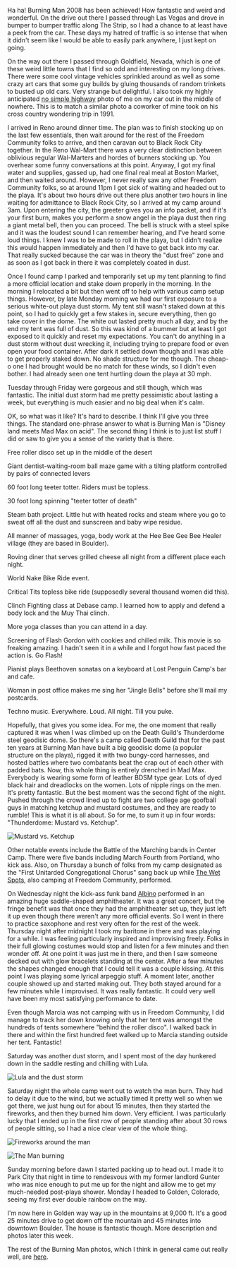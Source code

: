 Ha ha! Burning Man 2008 has been achieved! How fantastic and weird and wonderful. On the drive out there I passed through Las Vegas and drove in bumper to bumper traffic along The Strip, so I had a chance to at least have a peek from the car. These days my hatred of traffic is so intense that when it didn't seem like I would be able to easily park anywhere, I just kept on going.

On the way out there I passed through Goldfield, Nevada, which is one of these weird little towns that I find so odd and interesting on my long drives. There were some cool vintage vehicles sprinkled around as well as some crazy art cars that some guy builds by gluing thousands of random trinkets to busted up old cars. Very strange but delightful. I also took my highly anticipated [no simple highway](http://drzeus.best.vwh.net/Writing/NSH/) photo of me on my car out in the middle of nowhere. This is to match a similar photo a coworker of mine took on his cross country wondering trip in 1991.

I arrived in Reno around dinner time. The plan was to finish stocking up on the last few essentials, then wait around for the rest of the Freedom Community folks to arrive, and then caravan out to Black Rock City together. In the Reno Wal-Mart there was a very clear distinction between oblivious regular Wal-Marters and hordes of burners stocking up. You overhear some funny conversations at this point. Anyway, I got my final water and supplies, gassed up, had one final real meal at Boston Market, and then waited around. However, I never really saw any other Freedom Community folks, so at around 11pm I got sick of waiting and headed out to the playa. It's about two hours drive out there plus another two hours in line waiting for admittance to Black Rock City, so I arrived at my camp around 3am. Upon entering the city, the greeter gives you an info packet, and if it's your first burn, makes you perform a snow angel in the playa dust then ring a giant metal bell, then you can proceed. The bell is struck with a steel spike and it was the loudest sound I can remember hearing, and I've heard some loud things. I knew I was to be made to roll in the playa, but I didn't realize this would happen immediately and then I'd have to get back into my car. That really sucked because the car was in theory the "dust free" zone and as soon as I got back in there it was completely coated in dust.

Once I found camp I parked and temporarily set up my tent planning to find a more official location and stake down properly in the morning. In the morning I relocated a bit but then went off to help with various camp setup things. However, by late Monday morning we had our first exposure to a serious white-out playa dust storm. My tent still wasn't staked down at this point, so I had to quickly get a few stakes in, secure everything, then go take cover in the dome. The white out lasted pretty much all day, and by the end my tent was full of dust. So this was kind of a bummer but at least I got exposed to it quickly and reset my expectations. You can't do anything in a dust storm without dust wrecking it, including trying to prepare food or even open your food container. After dark it settled down though and I was able to get properly staked down. No shade structure for me though. The cheap-o one I had brought would be no match for these winds, so I didn't even bother. I had already seen one tent hurtling down the playa at 30 mph.

Tuesday through Friday were gorgeous and still though, which was fantastic. The initial dust storm had me pretty pessimistic about lasting a week, but everything is much easier and no big deal when it's calm.

OK, so what was it like? It's hard to describe. I think I'll give you three things. The standard one-phrase answer to what is Burning Man is "Disney land meets Mad Max on acid". The second thing I think is to just list stuff I did or saw to give you a sense of the variety that is there.

Free roller disco set up in the middle of the desert

Giant dentist-waiting-room ball maze game with a tilting platform controlled by pairs of connected levers

60 foot long teeter totter. Riders must be topless.

30 foot long spinning "teeter totter of death"

Steam bath project. Little hut with heated rocks and steam where you go to sweat off all the dust and sunscreen and baby wipe residue.

All manner of massages, yoga, body work at the Hee Bee Gee Bee Healer village (they are based in Boulder).

Roving diner that serves grilled cheese all night from a different place each night.

World Nake Bike Ride event.

Critical Tits topless bike ride (supposedly several thousand women did this).

Clinch Fighting class at Debase camp. I learned how to apply and defend a body lock and the Muy Thai clinch.

More yoga classes than you can attend in a day.

Screening of Flash Gordon with cookies and chilled milk. This movie is so freaking amazing. I hadn't seen it in a while and I forgot how fast paced the action is. Go Flash!

Pianist plays Beethoven sonatas on a keyboard at Lost Penguin Camp's bar and cafe.

Woman in post office makes me sing her "Jingle Bells" before she'll mail my postcards.

Techno music. Everywhere. Loud. All night. Till you puke.

Hopefully, that gives you some idea. For me, the one moment that really captured it was when I was climbed up on the Death Guild's Thunderdome steel geodisic dome. So there's a camp called Death Guild that for the past ten years at Burning Man have built a big geodisic dome (a popular structure on the playa), rigged it with two bungy-cord harnesses, and hosted battles where two combatants beat the crap out of each other with padded bats. Now, this whole thing is entirely drenched in Mad Max. Everybody is wearing some form of leather BDSM type gear. Lots of dyed black hair and dreadlocks on the women. Lots of nipple rings on the men. It's pretty fantastic. But the best moment was the second fight of the night. Pushed through the crowd lined up to fight are two college age goofball guys in matching ketchup and mustard costumes, and they are ready to rumble! This is what it is all about. So for me, to sum it up in four words: "Thunderdome: Mustard vs. Ketchup".

![Mustard vs. Ketchup](/photos/burning_man_2008/116_bm_thunderdome.jpg)

<object width="425" height="344" data="http://www.youtube.com/v/Fvnxv817ia8&amp;hl=en&amp;fs=1&amp;rel=0" type="application/x-shockwave-flash"><param name="movie" value="http://www.youtube.com/v/Fvnxv817ia8&amp;hl=en&amp;fs=1&amp;rel=0"><param name="allowFullScreen" value="true"><param name="allowscriptaccess" value="always"></object>

Other notable events include the Battle of the Marching bands in Center Camp. There were five bands including March Fourth from Portland, who kick ass. Also, on Thursday a bunch of folks from my camp designated as the "First Unitarded Congregational Chorus" sang back up while [The Wet Spots](http://www.wetspotsmusic.com/), also camping at Freedom Community, performed.

On Wednesday night the kick-ass funk band [Albino](http://www.albinoband.com/home.html) performed in an amazing huge saddle-shaped amphitheater. It was a great concert, but the fringe benefit was that once they had the amphitheater set up, they just left it up even though there weren't any more official events. So I went in there to practice saxophone and rest very often for the rest of the week. Thursday night after midnight I took my baritone in there and was playing for a while. I was feeling particularly inspired and improvising freely. Folks in their full glowing costumes would stop and listen for a few minutes and then wonder off. At one point it was just me in there, and then I saw someone decked out with glow bracelets standing at the center. After a few minutes the shapes changed enough that I could tell it was a couple kissing. At this point I was playing some lyrical arpeggio stuff. A moment later, another couple showed up and started making out. They both stayed around for a few minutes while I improvised. It was really fantastic. It could very well have been my most satisfying performance to date.

Even though Marcia was not camping with us in Freedom Community, I did manage to track her down knowing only that her tent was amongst the hundreds of tents somewhere "behind the roller disco". I walked back in there and within the first hundred feet walked up to Marcia standing outside her tent. Fantastic!

Saturday was another dust storm, and I spent most of the day hunkered down in the saddle resting and chilling with Lula.

![Lula and the dust storm](/photos/burning_man_2008/158_bm_lula_dust_storm.jpg)

Saturday night the whole camp went out to watch the man burn. They had to delay it due to the wind, but we actually timed it pretty well so when we got there, we just hung out for about 15 minutes, then they started the fireworks, and then they burned him down. Very efficient. I was particularly lucky that I ended up in the first row of people standing after about 30 rows of people sitting, so I had a nice clear view of the whole thing.

![Fireworks around the man](/photos/burning_man_2008/171_bm_fireworks.jpg)

![The Man burning](/photos/burning_man_2008/188_bm_burn.jpg)

Sunday morning before dawn I started packing up to head out. I made it to Park City that night in time to rendesvous with my former landlord Gunter who was nice enough to put me up for the night and allow me to get my much-needed post-playa shower. Monday I headed to Golden, Colorado, seeing my first ever double rainbow on the way.

I'm now here in Golden way way up in the mountains at 9,000 ft. It's a good 25 minutes drive to get down off the mountain and 45 minutes into downtown Boulder. The house is fantastic though. More description and photos later this week.

The rest of the Burning Man photos, which I think in general came out really well, are [here](http://peterlyons.com/app/photos?gallery=burning_man_2008).
